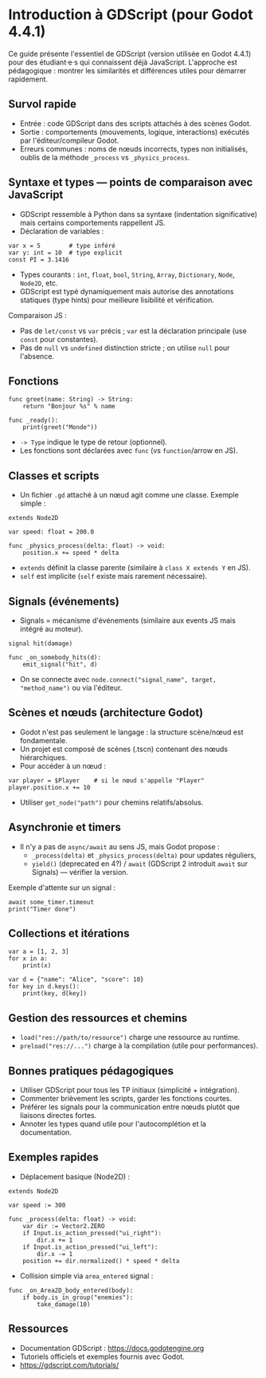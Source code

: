 # Introduction à GDScript (pour Godot 4.4.1)

Ce guide présente l'essentiel de GDScript (version utilisée en Godot 4.4.1) pour des étudiant·e·s qui connaissent déjà JavaScript. L'approche est pédagogique : montrer les similarités et différences utiles pour démarrer rapidement.

## Survol rapide
- Entrée : code GDScript dans des scripts attachés à des scènes Godot.
- Sortie : comportements (mouvements, logique, interactions) exécutés par l'éditeur/compileur Godot.
- Erreurs communes : noms de nœuds incorrects, types non initialisés, oublis de la méthode `_process` vs `_physics_process`.

## Syntaxe et types — points de comparaison avec JavaScript
- GDScript ressemble à Python dans sa syntaxe (indentation significative) mais certains comportements rappellent JS.
- Déclaration de variables :

```gdscript
var x = 5        # type inféré
var y: int = 10  # type explicit
const PI = 3.1416
```

- Types courants : `int`, `float`, `bool`, `String`, `Array`, `Dictionary`, `Node`, `Node2D`, etc.
- GDScript est typé dynamiquement mais autorise des annotations statiques (type hints) pour meilleure lisibilité et vérification.

Comparaison JS :
- Pas de `let/const` vs `var` précis ; `var` est la déclaration principale (use `const` pour constantes).
- Pas de `null` vs `undefined` distinction stricte ; on utilise `null` pour l'absence.

## Fonctions

```gdscript
func greet(name: String) -> String:
    return "Bonjour %s" % name

func _ready():
    print(greet("Monde"))
```

- `-> Type` indique le type de retour (optionnel).
- Les fonctions sont déclarées avec `func` (vs `function`/arrow en JS).

## Classes et scripts
- Un fichier `.gd` attaché à un nœud agit comme une classe. Exemple simple :

```gdscript
extends Node2D

var speed: float = 200.0

func _physics_process(delta: float) -> void:
    position.x += speed * delta
```

- `extends` définit la classe parente (similaire à `class X extends Y` en JS).
- `self` est implicite (`self` existe mais rarement nécessaire).

## Signals (événements)
- Signals = mécanisme d'événements (similaire aux events JS mais intégré au moteur).

```gdscript
signal hit(damage)

func _on_somebody_hits(d):
    emit_signal("hit", d)
```

- On se connecte avec `node.connect("signal_name", target, "method_name")` ou via l'éditeur.

## Scènes et nœuds (architecture Godot)
- Godot n'est pas seulement le langage : la structure scène/nœud est fondamentale.
- Un projet est composé de scènes (.tscn) contenant des nœuds hiérarchiques.
- Pour accéder à un nœud :

```gdscript
var player = $Player    # si le nœud s'appelle "Player"
player.position.x += 10
```

- Utiliser `get_node("path")` pour chemins relatifs/absolus.

## Asynchronie et timers
- Il n'y a pas de `async/await` au sens JS, mais Godot propose :
  - `_process(delta)` et `_physics_process(delta)` pour updates réguliers,
  - `yield()` (deprecated en 4?) / `await` (GDScript 2 introduit `await` sur Signals) — vérifier la version.

Exemple d'attente sur un signal :

```gdscript
await some_timer.timeout
print("Timer done")
```

## Collections et itérations

```gdscript
var a = [1, 2, 3]
for x in a:
    print(x)

var d = {"name": "Alice", "score": 10}
for key in d.keys():
    print(key, d[key])
```

## Gestion des ressources et chemins
- `load("res://path/to/resource")` charge une ressource au runtime.
- `preload("res://...")` charge à la compilation (utile pour performances).

## Bonnes pratiques pédagogiques
- Utiliser GDScript pour tous les TP initiaux (simplicité + intégration).
- Commenter brièvement les scripts, garder les fonctions courtes.
- Préférer les signals pour la communication entre nœuds plutôt que liaisons directes fortes.
- Annoter les types quand utile pour l'autocomplétion et la documentation.

## Exemples rapides
- Déplacement basique (Node2D) :

```gdscript
extends Node2D

var speed := 300

func _process(delta: float) -> void:
    var dir := Vector2.ZERO
    if Input.is_action_pressed("ui_right"):
        dir.x += 1
    if Input.is_action_pressed("ui_left"):
        dir.x -= 1
    position += dir.normalized() * speed * delta
```

- Collision simple via `area_entered` signal :

```gdscript
func _on_Area2D_body_entered(body):
    if body.is_in_group("enemies"):
        take_damage(10)
```

## Ressources
- Documentation GDScript : https://docs.godotengine.org
- Tutoriels officiels et exemples fournis avec Godot.
- https://gdscript.com/tutorials/


